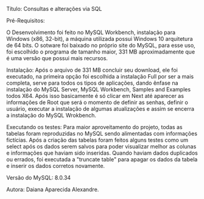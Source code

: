 Título: Consultas e alterações via SQL

Pré-Requisitos:

O Desenvolvimento foi feito no MySQL Workbench, instalação para Windows (x86, 32-bit), a máquina utilizada possui Windows 10 arquitetura de 64 bits. O sotware foi baixado no próprio site do MySQL, para esse uso, foi escolhido o programa de tamanho maior, 331 MB aproximadamente que é uma versão que possui mais recursos.

Instalação:
Após o arquivo de 331 MB concluir seu download, ele foi executado, na primeira opção foi escolhida a instalação Full por ser a mais completa, serve para todos os tipos de aplicações, dando ênfase na instalação do MySQL Server, MySQL Workbench, Samples and Examples todos X64.
Após isso basicamente é só clicar em Next até aparecer as informações de Root que será o momento de definir as senhas, definir o usuário, executar a instalação de algumas atualizações e assim se encerra a instalação do MySQL Wrokbench.

Executando os testes:
Para maior aproveitamento do projeto, todas as tabelas foram reproduzidas no MySQL sendo alimentadas com informações fictícias. Após a criação das tabelas foram feitos alguns testes como um select após os dados serem salvos para poder visualizar melhor as colunas e informações que haviam sido inseridas. Quando haviam dados duplicados ou errados, foi executada a "truncate table" para apagar os dados da tabela e inserir os dados corretos novamente.

Versão do MySQL: 8.0.34

Autora: Daiana Aparecida Alexandre.
